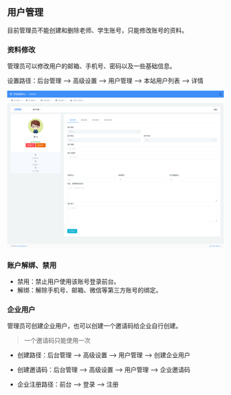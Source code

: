 ## 用户管理

目前管理员不能创建和删除老师、学生账号，只能修改账号的资料。

### 资料修改

管理员可以修改用户的邮箱、手机号、密码以及一些基础信息。

设置路径：后台管理 --> 高级设置 --> 用户管理 --> 本站用户列表 --> 详情

![](../img/admin_user_edit.png)

### 账户解绑、禁用

- 禁用：禁止用户使用该账号登录前台。
- 解绑：解除手机号、邮箱、微信等第三方账号的绑定。

### 企业用户

管理员可创建企业用户，也可以创建一个邀请码给企业自行创建。

> 一个邀请码只能使用一次

- 创建路径：后台管理 --> 高级设置 --> 用户管理 --> 创建企业用户

- 创建邀请码：后台管理 --> 高级设置 --> 用户管理 --> 企业邀请码

- 企业注册路径：前台 --> 登录 --> 注册